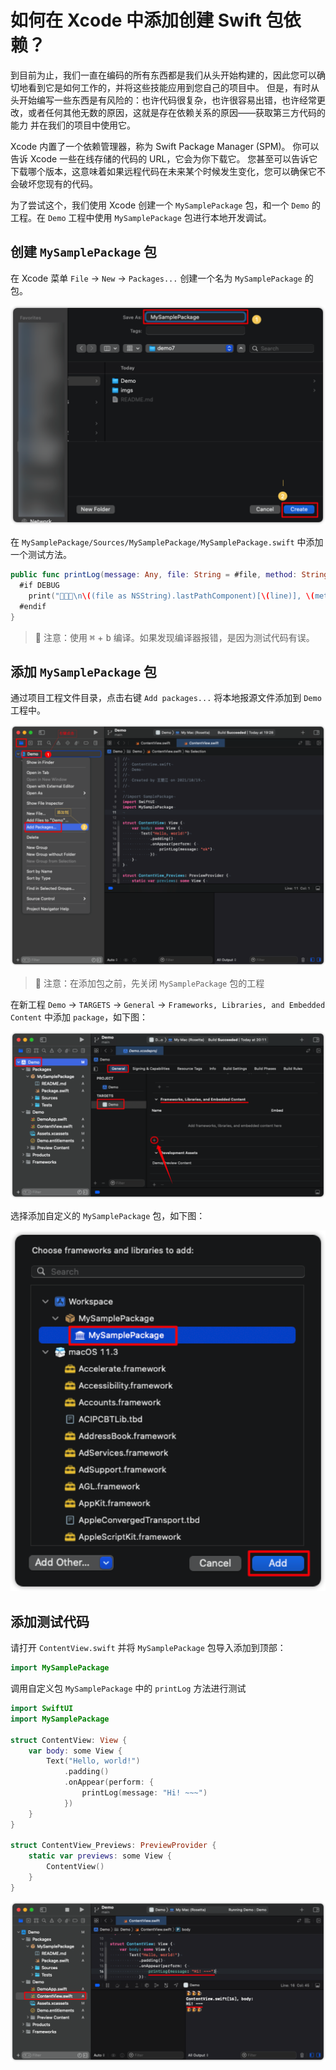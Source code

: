 如何在 Xcode 中添加创建 Swift 包依赖？
===

到目前为止，我们一直在编码的所有东西都是我们从头开始构建的，因此您可以确切地看到它是如何工作的，并将这些技能应用到您自己的项目中。 但是，有时从头开始编写一些东西是有风险的：也许代码很复杂，也许很容易出错，也许经常更改，或者任何其他无数的原因，这就是存在依赖关系的原因——获取第三方代码的能力 并在我们的项目中使用它。

Xcode 内置了一个依赖管理器，称为 Swift Package Manager (SPM)。 你可以告诉 Xcode 一些在线存储的代码的 URL，它会为你下载它。 您甚至可以告诉它下载哪个版本，这意味着如果远程代码在未来某个时候发生变化，您可以确保它不会破坏您现有的代码。

为了尝试这个，我们使用 Xcode 创建一个 `MySamplePackage` 包，和一个 `Demo` 的工程。在 `Demo` 工程中使用 `MySamplePackage` 包进行本地开发调试。

## 创建 `MySamplePackage` 包

在 Xcode 菜单 `File` -> `New` -> `Packages...` 创建一个名为 `MySamplePackage` 的包。

![](./imgs/002.png)

在 `MySamplePackage/Sources/MySamplePackage/MySamplePackage.swift` 中添加一个测试方法。

```swift
public func printLog(message: Any, file: String = #file, method: String = #function, line: Int = #line) {
  #if DEBUG
    print("🍺🍺🍺\n\((file as NSString).lastPathComponent)[\(line)], \(method): \n\(message)\n🍺🍺🍺\n")
  #endif
}
```

> 🚧 注意：使用 <kbd>⌘</kbd> + <kbd>b</kbd> 编译。如果发现编译器报错，是因为测试代码有误。
<!--rehype:style=border-left: 8px solid #ffe564;background-color: #ffe56440;padding: 12px 16px;-->

## 添加 `MySamplePackage` 包

通过项目工程文件目录，点击右键 `Add packages...` 将本地报源文件添加到 `Demo` 工程中。

![](./imgs/003.png)

> 🚧 注意：在添加包之前，先关闭 `MySamplePackage` 包的工程
<!--rehype:style=border-left: 8px solid #ffe564;background-color: #ffe56440;padding: 12px 16px;-->

在新工程 `Demo` -> `TARGETS` -> `General` -> `Frameworks, Libraries, and Embedded Content` 中添加 `package`，如下图：

![](./imgs/004.png)

选择添加自定义的 `MySamplePackage` 包，如下图：

![](./imgs/005.png)
<!--rehype:width=320-->

## 添加测试代码

请打开 `ContentView.swift` 并将 `MySamplePackage` 包导入添加到顶部：

```swift
import MySamplePackage
```

调用自定义包 `MySamplePackage` 中的 `printLog` 方法进行测试

```swift
import SwiftUI
import MySamplePackage

struct ContentView: View {
    var body: some View {
        Text("Hello, world!")
            .padding()
            .onAppear(perform: {
                printLog(message: "Hi! ~~~")
            })
    }
}

struct ContentView_Previews: PreviewProvider {
    static var previews: some View {
        ContentView()
    }
}
```

![](./imgs/006.png)